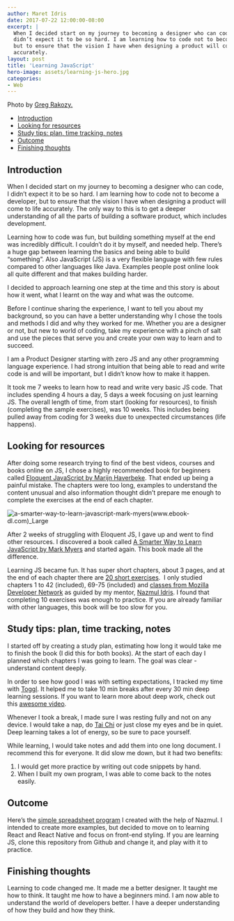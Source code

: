 ```yaml
---
author: Maret Idris
date: 2017-07-22 12:00:00-08:00
excerpt: |
  When I decided start on my journey to becoming a designer who can code, I
  didn’t expect it to be so hard. I am learning how to code not to become a developer,
  but to ensure that the vision I have when designing a product will come to life
  accurately.
layout: post
title: 'Learning JavaScript'
hero-image: assets/learning-js-hero.jpg
categories:
- Web
---
```


Photo by [Greg Rakozy.](http://unsplash.com/photos/vw3Ahg4x1tY?utm_source=unsplash&utm_medium=referral&utm_content=creditCopyText)

<!-- START doctoc generated TOC please keep comment here to allow auto update -->
<!-- DON'T EDIT THIS SECTION, INSTEAD RE-RUN doctoc TO UPDATE -->


- [Introduction](#introduction)
- [Looking for resources](#looking-for-resources)
- [Study tips: plan, time tracking, notes](#study-tips-plan-time-tracking-notes)
- [Outcome](#outcome)
- [Finishing thoughts](#finishing-thoughts)

<!-- END doctoc generated TOC please keep comment here to allow auto update -->

## Introduction

When I decided start on my journey to becoming a designer who can code, I didn’t expect it to be so hard. I am learning how to code not to become a developer, but to ensure that the vision I have when designing a product will come to life accurately. The only way to this is to get a deeper understanding of all the parts of building a software product, which includes development.

Learning how to code was fun, but building something myself at the end was incredibly difficult. I couldn’t do it by myself, and needed help. There’s a huge gap between learning the basics and being able to build “something”. Also JavaScript (JS) is a very flexible language with few rules compared to other languages like Java. Examples people post online look all quite different and that makes building harder.

I decided to approach learning one step at the time and this story is about how it went, what I learnt on the way and what was the outcome. 

Before I continue sharing the experience, I want to tell you about my background, so you can have a better understanding why I chose the tools and methods I did and why they worked for me. Whether you are a designer or not, but new to world of coding, take my experience with a pinch of salt and use the pieces that serve you and create your own way to learn and to succeed. 

I am a Product Designer starting with zero JS and any other programming language experience. I had strong intuition that being able to read and write code is and will be important, but I didn’t know how to make it happen. 

It took me 7 weeks to learn how to read and write very basic JS code. That includes spending 4 hours a day, 5 days a week focusing on just learning JS. The overall length of time, from start (looking for resources), to finish (completing the sample exercises), was 10 weeks. This includes being pulled away from coding for 3 weeks due to unexpected circumstances (life happens).

## Looking for resources

After doing some research trying to find of the best videos, courses and books online on JS, I chose a highly recommended book for beginners called [Eloquent JavaScript by Marijn Haverbeke](http://eloquentjavascript.net/). That ended up being a painful mistake. The chapters were too long, examples to understand the content unusual and also information thought didn’t prepare me enough to complete the exercises at the end of each chapter. 

![a-smarter-way-to-learn-javascript-mark-myers(www.ebook-dl.com)_Large](https://developerlifecom.files.wordpress.com/2017/07/a-smarter-way-to-learn-javascript-mark-myerswww-ebook-dl-com_large.jpg)

After 2 weeks of struggling with Eloquent JS, I gave up and went to find other resources. I discovered a book called [A Smarter Way to Learn JavaScript by Mark Myers](https://www.amazon.com/Smarter-JavaScript-tech-assisted-approach-requires/dp/1497408180/ref=sr_1_1?ie=UTF8&qid=1500586988&sr=8-1&keywords=a+smarter+way+to+learn+javascript) and started again. This book made all the difference. 

Learning JS became fun. It has super short chapters, about 3 pages, and at the end of each chapter there are [20 short exercises](http://www.asmarterwaytolearn.com/js/index-of-exercises.html).  I only studied chapters 1 to 42 (included), 69-75 (included) and [classes from Mozilla Developer Network](https://mzl.la/2sROuco) as guided by my mentor, [Nazmul Idris](http://nazmulidris.com). I found that completing 10 exercises was enough to practice. If you are already familiar with other languages, this book will be too slow for you.

## Study tips: plan, time tracking, notes

I started off by creating a study plan, estimating how long it would take me to finish the book (I did this for both books). At the start of each day I planned which chapters I was going to learn. The goal was clear - understand content deeply. 

In order to see how good I was with setting expectations, I tracked my time with [Toggl](https://toggl.com/). It helped me to take 10 min breaks after every 30 min deep learning sessions. If you want to learn more about deep work, check out this [awesome video](https://youtu.be/e_xOfkg5FUg). 

Whenever I took a break, I made sure I was resting fully and not on any device. I would take a nap, do [Tai Chi](https://en.wikipedia.org/wiki/Tai_chi) or just close my eyes and be in quiet. Deep learning takes a lot of energy, so be sure to pace yourself. 

While learning, I would take notes and add them into one long document. I recommend this for everyone. It did slow me down, but it had two benefits: 

  1. I would get more practice by writing out code snippets by hand. 
  2. When I built my own program, I was able to come back to the notes easily.  

## Outcome

Here’s the [simple spreadsheet program](https://github.com/r3bl-alliance/JavaScript_Samples) I created with the help of Nazmul. I intended to create more examples, but decided to move on to learning React and React Native and focus on front-end styling. If you are learning JS, clone this repository from Github and change it, and play with it to practice. 

## Finishing thoughts

Learning to code changed me. It made me a better designer. It taught me how to think. It taught me how to have a beginners mind. I am now able to understand the world of developers better. I have a deeper understanding of how they build and how they think. 
